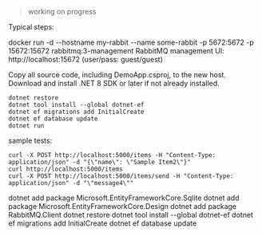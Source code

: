 
> working on progress

Typical steps:

docker run -d --hostname my-rabbit --name some-rabbit -p 5672:5672 -p 15672:15672 rabbitmq:3-management
RabbitMQ management UI: http://localhost:15672 (user/pass: guest/guest)


Copy all source code, including DemoApp.csproj, to the new host.
Download and install .NET 8 SDK or later if not already installed.
```
dotnet restore
dotnet tool install --global dotnet-ef
dotnet ef migrations add InitialCreate
dotnet ef database update
dotnet run
```

sample tests:
```
curl -X POST http://localhost:5000/items -H "Content-Type: application/json" -d "{\"name\": \"Sample Item2\"}"
curl http://localhost:5000/items
curl -X POST http://localhost:5000/items/send -H "Content-Type: application/json" -d "\"message4\""
```


dotnet add package Microsoft.EntityFrameworkCore.Sqlite
dotnet add package Microsoft.EntityFrameworkCore.Design
dotnet add package RabbitMQ.Client
dotnet restore
dotnet tool install --global dotnet-ef
dotnet ef migrations add InitialCreate
dotnet ef database update
